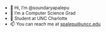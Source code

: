 - 👋 Hi, I’m @soundaryapalepu
- 👀 I’m a Computer Science Grad
- 🌱 Student at UNC Charlotte
- 📫 You can reach me at spalepu@uncc.edu

<!---
soundaryapalepu/soundaryapalepu is a ✨ special ✨ repository because its `README.md` (this file) appears on your GitHub profile.
You can click the Preview link to take a look at your changes.
--->
